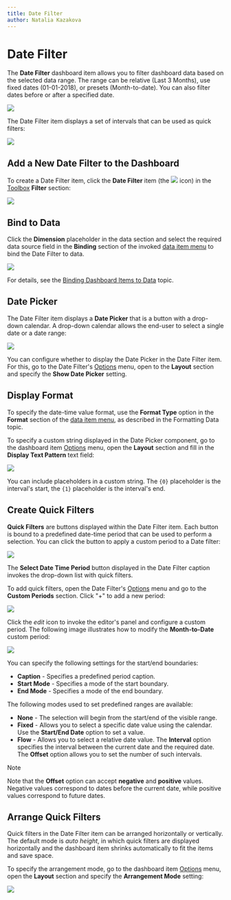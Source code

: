 ```yaml
---
title: Date Filter
author: Natalia Kazakova
---
```

# Date Filter

The **Date Filter** dashboard item allows you to filter dashboard data based on the selected data range. The range can be relative (Last 3 Months), use fixed dates (01-01-2018), or presets (Month-to-date). You can also filter dates before or after a specified date. 

![](../../../images/datefilter-web-overview.png)

The Date Filter item displays a set of intervals that can be used as quick filters:

![](../../../images/datefilter-web-autoheight.png)

## Add a New Date Filter to the Dashboard

To create a Date Filter item, click the **Date Filter** item (the  ![](../../../images/wdd-datefilter-icon.png)  icon) in the [Toolbox](../ui-elements/toolbox.md) **Filter** section:

![](../../../images/wdd-toolbox-filter-elements125330.png)

## Bind to Data

Click the **Dimension** placeholder in the data section and select the required data source field in the **Binding** section of the invoked [data item menu](../ui-elements/data-item-menu.md) to bind the Date Filter to data.

![](../../../images/datefilter-web-data-binding.png)

For details, see the [Binding Dashboard Items to Data](../binding-dashboard-items-to-data.md) topic.

## Date Picker

The Date Filter item displays a **Date Picker** that is a button with a drop-down calendar. A drop-down calendar allows the end-user to select a single date or a date range:

![](../../../images/datefilter-web-datepicker.png)

You can configure whether to display the Date Picker in the Date Filter item. For this, go to the Date Filter's [Options](../ui-elements/dashboard-item-menu.md) menu, open to the **Layout** section and specify the **Show Date Picker** setting.

## Display Format

To specify the date-time value format, use the **Format Type** option in the **Format** section of the [data item menu](../ui-elements/data-item-menu.md), as described in the Formatting Data topic.

To specify a custom string displayed in the Date Picker component, go to the dashboard item [Options](../ui-elements/dashboard-item-menu.md) menu, open the **Layout** section and fill in the **Display Text Pattern** text field:

![](../../../images/datefilter-web-options.png)

You can include placeholders in a custom string. The `{0}` placeholder is the interval's start, the `{1}` placeholder is the interval's end.

## Create Quick Filters

**Quick Filters** are buttons displayed within the Date Filter item. Each button is bound to a predefined date-time period that can be used to perform a selection. You can click the button to apply a custom period to a Date filter:

![](../../../images/datefilter-web-quick-filters.png)

The **Select Date Time Period** button displayed in the Date Filter caption invokes the drop-down list with quick filters.

To add quick filters, open the Date Filter's [Options](../ui-elements/dashboard-item-menu.md) menu and go to the **Custom Periods** section. Click "+" to add a new period:

![](../../../images/datefilter-web-custom-periods.png)

Click the _edit_ icon to invoke the editor's panel and configure a custom period. The following image illustrates how to modify the **Month-to-Date** custom period:

![](../../../images/datefilter-web-custom-period-month-to-date.png)

You can specify the following settings for the start/end boundaries:

* **Caption** - Specifies a predefined period caption.
* **Start Mode** - Specifies a mode of the start boundary.
* **End Mode** - Specifies a mode of the end boundary.

The following modes used to set predefined ranges are available:

* **None** - The selection will begin from the start/end of the visible range.
* **Fixed** - Allows you to select a specific date value using the calendar. Use the **Start/End Date** option to set a value.
* **Flow** - Allows you to select a relative date value. The **Interval** option specifies the interval between the current date and the required date. The **Offset** option allows you to set the number of such intervals.

> [!NOTE]
> Note that the **Offset** option can accept **negative** and **positive** values. Negative values correspond to dates before the current date, while positive values correspond to future dates.

## Arrange Quick Filters

Quick filters in the Date Filter item can be arranged horizontally or vertically. The default mode is _auto height_, in which quick filters are displayed horizontally and the dashboard item shrinks automatically to fit the items and save space.

To specify the arrangement mode, go to the dashboard item [Options](../ui-elements/dashboard-item-menu.md) menu, open the **Layout** section and specify the **Arrangement Mode** setting:

![](../../../images/datefilter-web-options.png)